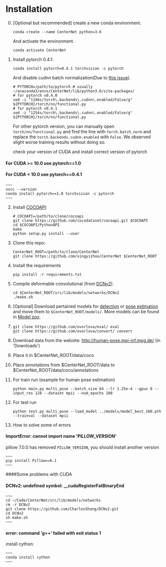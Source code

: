 # Installation


0. [Optional but recommended] create a new conda environment. 

    ~~~
    conda create --name CenterNet python=3.6
    ~~~
    And activate the environment.
    
    ~~~
    conda activate CenterNet
    ~~~

1. Install pytorch 0.4.1:

    ~~~
    conda install pytorch=0.4.1 torchvision -c pytorch
    ~~~
    
    And disable cudnn batch normalization(Due to [this issue](https://github.com/xingyizhou/pytorch-pose-hg-3d/issues/16)).
    
     ~~~
    # PYTORCH=/path/to/pytorch # usually ~/anaconda3/envs/CenterNet/lib/python3.6/site-packages/
    # for pytorch v0.4.0
    sed -i "1194s/torch\.backends\.cudnn\.enabled/False/g" ${PYTORCH}/torch/nn/functional.py
    # for pytorch v0.4.1
    sed -i "1254s/torch\.backends\.cudnn\.enabled/False/g" ${PYTORCH}/torch/nn/functional.py
     ~~~
     
     For other pytorch version, you can manually open `torch/nn/functional.py` and find the line with `torch.batch_norm` and replace the `torch.backends.cudnn.enabled` with `False`. We observed slight worse training results without doing so. 

    check your version of CUDA and install correct version of pytorch

#### For CUDA >= 10.0 use pytorch==1.0

#### For CUDA < 10.0 use pytorch==0.4.1

    ~~~
    nvcc --version
    conda install pytorch==1.0 torchvision -c pytorch
    ~~~


     
2. Install [COCOAPI](https://github.com/cocodataset/cocoapi):

    ~~~
    # COCOAPI=/path/to/clone/cocoapi
    git clone https://github.com/cocodataset/cocoapi.git $COCOAPI
    cd $COCOAPI/PythonAPI
    make
    python setup.py install --user
    ~~~

3. Clone this repo:

    ~~~
    CenterNet_ROOT=/path/to/clone/CenterNet
    git clone https://github.com/xingyizhou/CenterNet $CenterNet_ROOT
    ~~~


4. Install the requirements

    ~~~
    pip install -r requirements.txt
    ~~~
    
    
5. Compile deformable convolutional (from [DCNv2](https://github.com/CharlesShang/DCNv2/tree/pytorch_0.4)).

    ~~~
    cd $CenterNet_ROOT/src/lib/models/networks/DCNv2
    ./make.sh
    ~~~

6. [Optional] Download pertained models for [detection]() or [pose estimation]() and move them to `$CenterNet_ROOT/models/`. More models can be found in [Model zoo](MODEL_ZOO.md).

7. 
    ~~~
    git clone https://github.com/ovorlova/eval/ eval
    git clone https://github.com/ovorlova/convert/ convert
    ~~~

8. Download data from the website: http://human-pose.mpi-inf.mpg.de/ (in 'Downloads')

9. Place it in $CenterNet_ROOT/data/coco

10. Place annotations from $CenterNet_ROOT/data to $CenterNet_ROOT/data/coco/annotations
    

11. For train run (example for human pose estimation)

    ~~~
    python main.py multi_pose --batch_size 64 --lr 1.25e-4 --gpus 0 --input_res 128 --dataset mpii --num_epochs 100 
    ~~~

12. For test run

    ~~~
    python test.py multi_pose --load_model ../models/model_best_100.pth --trainval --dataset mpii
    ~~~


13. How to solve some of errors

#### ImportError: cannot import name 'PILLOW_VERSION'

pillow 7.0.0 has removed `PILLOW_VERSION`, you should install another version

    ~~~
    pip install Pillow==6.1
    ~~~

####Some problems with CUDA



####  DCNv2: undefined symbol: __cudaRegisterFatBinaryEnd

    ~~~
    cd ~/Code/CenterNet/src/lib/models/networks
    rm -r DCNv2
    git clone https://github.com/CharlesShang/DCNv2.git
    cd DCNv2
    sh make.sh
    ~~~

####  error: command 'g++' failed with exit status 1

install cython:

    ~~~
    conda install cython
    ~~~

